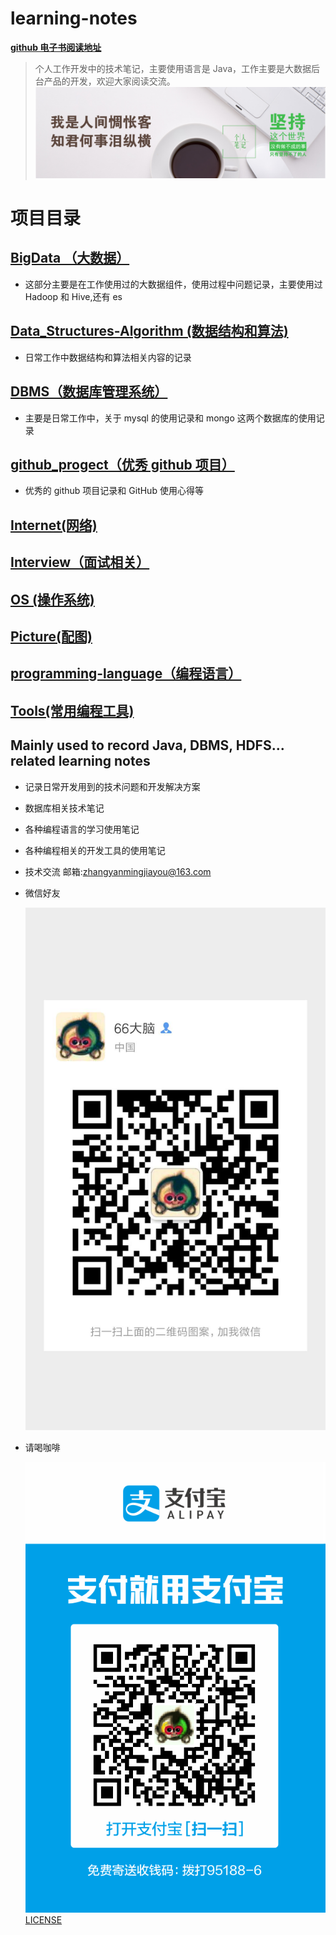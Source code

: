 # learning-notes

**[github 电子书阅读地址](https://zhangymperson.github.io/learning-notes/)**

> 个人工作开发中的技术笔记，主要使用语言是 Java，工作主要是大数据后台产品的开发，欢迎大家阅读交流。 ![我是人间惆怅客,知君何事泪纵横](./Picture/background.png)

# 项目目录

## [BigData （大数据）](./BigData/README.md)

- 这部分主要是在工作使用过的大数据组件，使用过程中问题记录，主要使用过 Hadoop 和 Hive,还有 es

## [Data_Structures-Algorithm (数据结构和算法)](./Data_Structures-Algorithm/README.md)

- 日常工作中数据结构和算法相关内容的记录

## [DBMS（数据库管理系统）](./DBMS/README.md)

- 主要是日常工作中，关于 mysql 的使用记录和 mongo 这两个数据库的使用记录

## [github_progect（优秀 github 项目）](./github_progect/README.md)

- 优秀的 github 项目记录和 GitHub 使用心得等

## [Internet(网络)](./Internet/README.md)

## [Interview（面试相关）](./Interview/README.md)

## [OS (操作系统)](./OS/README.md)

## [Picture(配图)](./Picture/README.md)

## [programming-language（编程语言）](./programming-language/README.md)

## [Tools(常用编程工具)](./Tools/README.md)

## Mainly used to record Java, DBMS, HDFS... related learning notes

- 记录日常开发用到的技术问题和开发解决方案

- 数据库相关技术笔记

- 各种编程语言的学习使用笔记

- 各种编程相关的开发工具的使用笔记

- 技术交流 邮箱:[zhangyanmingjiayou@163.com](mailto://zhangyanmingjiayou@163.com)

- 微信好友

  ![微信号-好友](./Picture/wechat-info.png)

- 请喝咖啡

  ![支付宝-收款](./Picture/alipay-info.png) [LICENSE](LICENSE)
